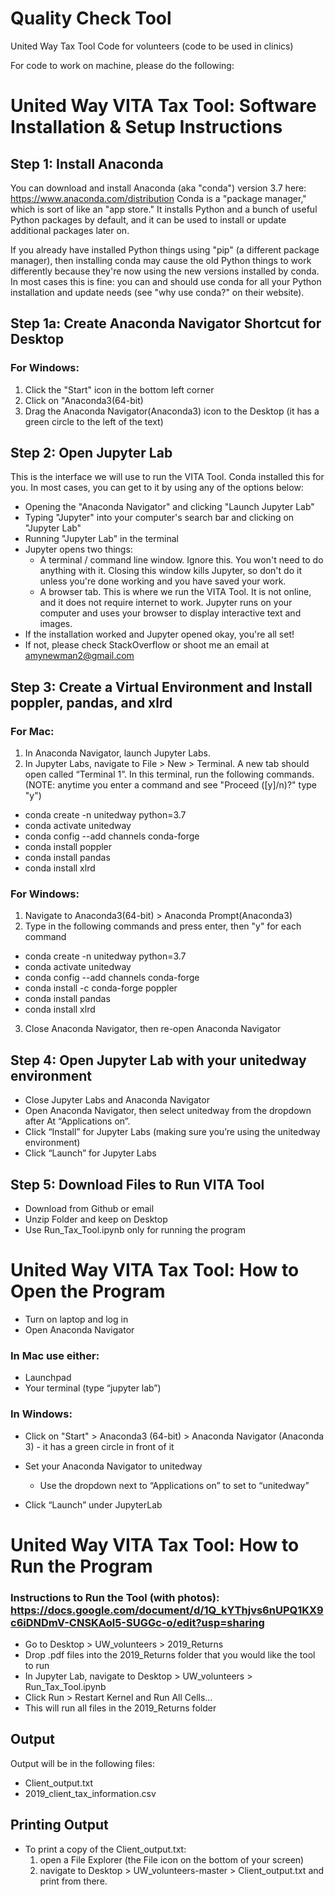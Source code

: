 # Quality Check Tool
United Way Tax Tool Code for volunteers (code to be used in clinics)

For code to work on machine, please do the following:

# United Way VITA Tax Tool: Software Installation & Setup Instructions 
## Step 1: Install Anaconda
You can download and install Anaconda (aka "conda") version 3.7 here:  https://www.anaconda.com/distribution
Conda is a "package manager," which is sort of like an "app store." It installs Python and a bunch of useful Python packages by default, and it can be used to install or update additional packages later on.

If you already have installed Python things using "pip" (a different package manager), then installing conda may cause the old Python things to work differently because they're now using the new versions installed by conda. In most cases this is fine: you can and should use conda for all your Python installation and update needs (see "why use conda?" on their website).

## Step 1a: Create Anaconda Navigator Shortcut for Desktop

### For Windows:
1. Click the "Start" icon in the bottom left corner
2. Click on "Anaconda3(64-bit)
3. Drag the Anaconda Navigator(Anaconda3) icon to the Desktop (it has a green circle to the left of the text)

## Step 2: Open Jupyter Lab
This is the interface we will use to run the VITA Tool. Conda installed this for you. In most cases, you can get to it by using any of the options below:
- Opening the "Anaconda Navigator" and clicking "Launch Jupyter Lab"
- Typing "Jupyter" into your computer's search bar and clicking on "Jupyter Lab"
- Running "Jupyter Lab" in the terminal
- Jupyter opens two things:
  * A terminal / command line window. Ignore this. You won't need to do anything with it. Closing this window kills Jupyter, so don't do it unless you're done working and you have saved your work.
  * A browser tab. This is where we run the VITA Tool. It is not online, and it does not require internet to work. Jupyter runs on your computer and uses your browser to display interactive text and images. 
- If the installation worked and Jupyter opened okay, you're all set!
- If not, please check StackOverflow or shoot me an email at amynewman2@gmail.com

## Step 3: Create a Virtual Environment and Install poppler, pandas, and xlrd

### For Mac:
1. In Anaconda Navigator, launch Jupyter Labs.
2. In Jupyter Labs, navigate to File > New > Terminal. A new tab should open called “Terminal 1”. In this terminal, run the following commands. (NOTE: anytime you enter a command and see "Proceed ([y]/n)?" type "y")
 - conda create -n unitedway python=3.7
 - conda activate unitedway
 - conda config --add channels conda-forge
 - conda install poppler
 - conda install pandas
 - conda install xlrd

### For Windows:
1. Navigate to Anaconda3(64-bit) > Anaconda Prompt(Anaconda3)
2. Type in the following commands and press enter, then "y" for each command
 - conda create -n unitedway python=3.7
 - conda activate unitedway
 - conda config --add channels conda-forge
 - conda install -c conda-forge poppler
 - conda install pandas
 - conda install xlrd
3. Close Anaconda Navigator, then re-open Anaconda Navigator


## Step 4: Open Jupyter Lab with your unitedway environment

- Close Jupyter Labs and Anaconda Navigator
- Open Anaconda Navigator, then select unitedway from the dropdown after At “Applications on”. 
- Click “Install” for  Jupyter Labs (making sure you’re using the unitedway environment)
- Click “Launch” for Jupyter Labs

## Step 5: Download Files to Run VITA Tool
- Download from Github or email
- Unzip Folder and keep on Desktop
- Use Run_Tax_Tool.ipynb only for running the program


# United Way VITA Tax Tool: How to Open the Program
- Turn on laptop and log in
- Open Anaconda Navigator

### In Mac use either:
- Launchpad
- Your terminal (type “jupyter lab”)

### In Windows:
- Click on "Start" > Anaconda3 (64-bit) > Anaconda Navigator (Anaconda 3) - it has a green circle in front of it
- Set your Anaconda Navigator to unitedway
  - Use the dropdown next to “Applications on” to set to “unitedway”

- Click “Launch” under JupyterLab

# United Way VITA Tax Tool: How to Run the Program 

### Instructions to Run the Tool (with photos): https://docs.google.com/document/d/1Q_kYThjvs6nUPQ1KX9c6iDNDmV-CNSKAol5-SUGGc-o/edit?usp=sharing

- Go to Desktop > UW_volunteers > 2019_Returns 
- Drop .pdf files into the 2019_Returns folder that you would like the tool to run
- In Jupyter Lab, navigate to  Desktop > UW_volunteers > Run_Tax_Tool.ipynb
- Click Run > Restart Kernel and Run All Cells…
- This will run all files in the 2019_Returns folder

## Output
Output will be in the following files:
- Client_output.txt
- 2019_client_tax_information.csv

## Printing Output
- To print a copy of the Client_output.txt:
  1. open a File Explorer (the File icon on the bottom of your screen)
  2. navigate to Desktop > UW_volunteers-master > Client_output.txt and print from there. 

